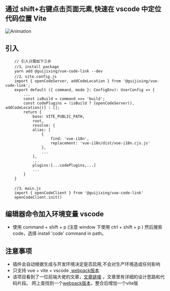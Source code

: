 
## 通过 shift+右键点击页面元素,快速在 vscode 中定位代码位置 Vite
![Animation](https://user-images.githubusercontent.com/22042837/177247094-17215a38-ddfa-4e7e-9758-47b2a052b263.gif)
## 引入
``` 
    // 引入只需如下三步
    //1、install package
    yarn add @guijixing/vue-code-link --dev
    //2、vite.config.js
    import { openCodeServer, addCodeLocation } from '@guijixing/vue-code-link';
    export default ({ command, mode }: ConfigEnv): UserConfig => {
        ...
        const isBuild = command === 'build';
        const codePlugins = !isBuild ? [openCodeServer(), addCodeLocation()] : [];
        return {
            base: VITE_PUBLIC_PATH,
            root,
            resolve: {
            alias: [
                {
                    find: 'vue-i18n',
                    replacement: 'vue-i18n/dist/vue-i18n.cjs.js'
                },
                ...
            ],
            ...
            plugins:[...codePlugins,...]
            ...
        }
    }

    //3、main.js
    import { openCodeClient } from '@guijixing/vue-code-link'
    openCodeClient.init()
```

## 编辑器命令加入环境变量 vscode
- 使用 command + shift + p (注意 window 下使用 ctrl + shift + p ) 然后搜索 code，选择 install 'code' command in path。

## 注意事项
- 插件会自动根据生成与开发环境决定是否启用,不会对生产环境造成任何影响
- 只支持 vue + vite + vscode ,[webpack版本](https://www.npmjs.com/package/@linzhinan/vue-code-link)
- 该项目看到了一位前端大佬的文章，[文章链接](https://mp.weixin.qq.com/s/AZQTK_lk8BxxWZCDU5P_Yg) 。文章里有详细的设计思路和代码片段。 网上查找到一个[webpack版本](https://www.npmjs.com/package/@linzhinan/vue-code-link)，整合后增加一个vite版
